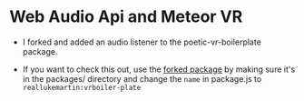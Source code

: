 # Web Audio Api and Meteor VR

* I forked and added an audio listener to the poetic-vr-boilerplate package. 

* If you want to check this out, use the [forked package](https://github.com/RealLukeMartin/poetic-vr-boilerplate) by making sure it's in the packages/ directory and change the `name` in package.js to `reallukemartin:vrboiler-plate`